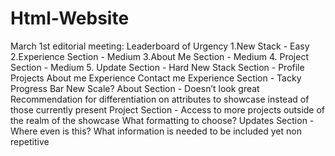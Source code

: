 # Html-Website
 March 1st editorial meeting:
Leaderboard of Urgency
1.New Stack - Easy
2.Experience Section - Medium
3.About Me Section - Medium
4. Project Section - Medium
5. Update Section - Hard
New Stack Section - 
Profile
Projects
About me
Experience
Contact me
Experience Section -
Tacky Progress Bar
New Scale?
About Section - 
Doesn’t look great
Recommendation for differentiation on attributes to showcase instead of those currently present
Project Section -
Access to more projects outside of the realm of the showcase
What formatting to choose?
Updates Section -
Where even is this?
What information is needed to be included yet non repetitive 
